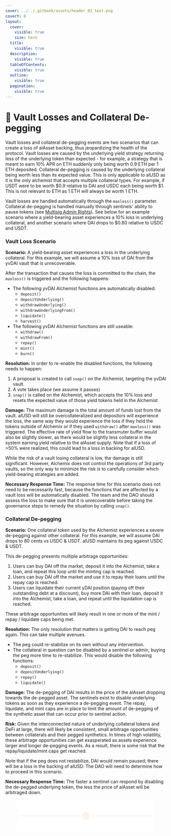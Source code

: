 ```yaml
---
cover: ../../.gitbook/assets/header_02_test.png
coverY: 0
layout:
  cover:
    visible: true
    size: hero
  title:
    visible: true
  description:
    visible: true
  tableOfContents:
    visible: true
  outline:
    visible: true
  pagination:
    visible: true
---
```


# 🏦 Vault Losses and Collateral De-pegging

Vault losses and collateral de-pegging events are two scenarios that can create a loss of alAsset backing, thus jeopardizing the health of the protocol. Vault losses are caused by the underlying yield strategy returning less of the underlying token than expected - for example, a strategy that is meant to earn 10% APR on ETH suddenly only being worth 0.9 ETH per 1 ETH deposited. Collateral de-pegging is caused by the underlying collateral being worth less than its expected value. This is only applicable to alUSD as it is the only alchemist that accepts multiple collateral types. For example, if USDT were to be worth $0.9 relative to DAI and USDC each being worth $1. This is not relevant to ETH as 1 ETH will always be worth 1 ETH.

Vault losses are handled automatically through the `maxloss()` parameter. Collateral de-pegging is handled manually through sentinels' ability to pause tokens (see [Multisig Admin Rights](https://alchemix-finance.gitbook.io/user-docs/multisig-admin-rights)). See below for an example scenario where a yield-bearing asset experiences a 10% loss in underlying collateral, and another scenario where DAI drops to $0.80 relative to USDC and USDT.

### Vault Loss Scenario <a href="#vault-loss-scenario" id="vault-loss-scenario"></a>

**Scenario:** A yield-bearing asset experiences a loss in the underlying collateral. For this example, we will assume a 10% loss of DAI from the yvDAI vault that is unrecoverable.

After the transaction that causes the loss is committed to the chain, the `maxloss()` is triggered and the following happens:

* The following yvDAI Alchemist functions are automatically disabled:
  * `deposit()`
  * `depositUnderlying()`
  * `withdrawUnderlying()`
  * `withdrawUnderlyingFrom()`
  * `liquidate()`
  * `harvest()`
* The following yvDAI Alchemist functions are still useable:
  * `withdraw()`
  * `withdrawFrom()`
  * `repay()`
  * `mint()`
  * `burn()`

**Resolution:** In order to re-enable the disabled functions, the following needs to happen:

1. A proposal is created to call `snap()` on the Alchemist, targeting the yvDAI vault.
2. A vote takes place (we assume it passes)
3. `snap()` is called on the Alchemist, which accepts the 10% loss and resets the expected value of those yield tokens held in the Alchemist

**Damage:** The maximum damage is the total amount of funds lost from the vault. alUSD will still be overcollateralized and depositors will experience the loss, the same way they would experience the loss if they held the tokens outside of Alchemix or if they used `withdraw()` after `maxloss()` was triggered. The effective rate of yield flow to the transmuter buffer would also be slightly slower, as there would be slightly less collateral in the system earning yield relative to the alAsset supply. Note that if a loss of >50% were realized, this could lead to a loss in backing for alUSD.

While the risk of a vault losing collateral is low, the damage is still significant. However, Alchemix does not control the operations of 3rd party vaults, so the only way to minimize the risk is to carefully consider which yield-bearing strategies are added.

**Necessary Response Time:** The response time for this scenario does not need to be necessarily fast, because the functions that are affected by a vault loss will be automatically disabled. The team and the DAO should assess the loss to make sure that it is unrecoverable before taking the governance steps to remedy the situation by calling `snap()`.

### Collateral De-pegging <a href="#collateral-de-pegging" id="collateral-de-pegging"></a>

**Scenario:** One collateral token used by the Alchemist experiences a severe de-pegging against other collateral. For this example, we will assume DAI drops to 80 cents vs USDC & USDT. alUSD maintains its peg against USDC & USDT.

This de-pegging presents multiple arbitrage opportunities:

1. Users can buy DAI off the market, deposit it into the Alchemist, take a loan, and repeat this loop until the minting cap is reached.
2. Users can buy DAI off the market and use it to repay their loans until the repay cap is reached.
3. Users can liquidate their current yDAI position (paying off their outstanding debt at a discount), buy more DAI with their loan, deposit it into the Alchemist, take a loan, and repeat until the liquidation cap is reached.

These arbitrage opportunities will likely result in one or more of the mint / repay / liquidate caps being met.

**Resolution:** The only resolution that matters is getting DAI to reach peg again. This can take multiple avenues.

* The peg could re-stabilize on its own without any intervention.
* The collateral in question can be disabled by a sentinel or admin, buying the peg more time to re-stabilize. This would disable the following functions:
  * `deposit()`
  * `depositUnderlying()`
  * `repay()`
  * `liquidate()`

**Damage:** The de-pegging of DAI results in the price of the alAsset dropping towards the de-pegged asset. The sentinels exist to disable underlying tokens as soon as they experience a de-pegging event. The repay, liquidate, and mint caps are in place to limit the amount of de-pegging of the synthetic asset that can occur prior to sentinel action.

**Risk:** Given the interconnected nature of underlying collateral tokens and DeFi at large, there will likely be consistent, small arbitrage opportunities between collaterals and their pegged synthetics. In times of high volatility, these arbitrage opportunities can get exasperated as assets experience larger and longer de-pegging events. As a result, there is some risk that the repay/liquidate/mint caps get reached.

Note that if the peg does not restabilize, DAI would remain paused; there will be a loss in the backing of alUSD. The DAO will need to determine how to proceed in this scenario.

**Necessary Response Time:** The faster a sentinel can respond by disabling the de-pegged underlying token, the less the price of alAsset will be arbitraged down.

<figure><img src="../../.gitbook/assets/header_02_test.png" alt=""><figcaption></figcaption></figure>
